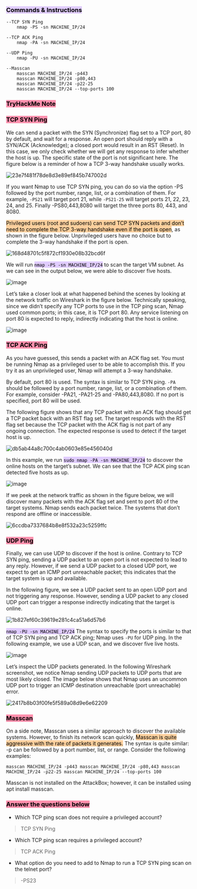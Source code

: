 ### <mark style="background: #D2B3FFA6;">Commands & Instructions</mark>

	--TCP SYN Ping
		nmap -PS -sn MACHINE_IP/24

	--TCP ACK Ping
		nmap -PA -sn MACHINE_IP/24
		
	--UDP Ping
		nmap -PU -sn MACHINE_IP/24
		
	--Masscan
		masscan MACHINE_IP/24 -p443
		masscan MACHINE_IP/24 -p80,443
		masscan MACHINE_IP/24 -p22-25
		masscan MACHINE_IP/24 ‐‐top-ports 100



### <mark style="background: #FF5582A6;">TryHackMe Note
</mark>

### <mark style="background: #FF5582A6;">TCP SYN Ping</mark>

We can send a packet with the SYN (Synchronize) flag set to a TCP port, 80 by default, and wait for a response. An open port should reply with a SYN/ACK (Acknowledge); a closed port would result in an RST (Reset). In this case, we only check whether we will get any response to infer whether the host is up. The specific state of the port is not significant here. The figure below is a reminder of how a TCP 3-way handshake usually works.

![23e7f481f78de8d3e89ef845b747002d](https://github.com/Taukir1515/Nmap/assets/65533124/ab714301-9d84-43a3-957a-57ce6b7bd193)



If you want Nmap to use TCP SYN ping, you can do so via the option -PS followed by the port number, range, list, or a combination of them. For example, `-PS21` will target port 21, while `-PS21-25` will target ports 21, 22, 23, 24, and 25. Finally -PS80,443,8080 will target the three ports 80, 443, and 8080.

<mark style="background: #FFB86CA6;">Privileged users (root and sudoers) can send TCP SYN packets and don’t need to complete the TCP 3-way handshake even if the port is open</mark>, as shown in the figure below. Unprivileged users have no choice but to complete the 3-way handshake if the port is open.

![168d48701c5f872cf1930e08b32bcd6f](https://github.com/Taukir1515/Nmap/assets/65533124/a70dae2b-024b-475d-b2d6-b3c27121a177)


We will run <mark style="background: #D2B3FFA6;">`nmap -PS -sn MACHINE_IP/24`</mark> to scan the target VM subnet. As we can see in the output below, we were able to discover five hosts.

![image](https://github.com/Taukir1515/Nmap/assets/65533124/e012cb14-c036-49e6-ae38-060bbe252c45)



Let’s take a closer look at what happened behind the scenes by looking at the network traffic on Wireshark in the figure below. Technically speaking, since we didn’t specify any TCP ports to use in the TCP ping scan, Nmap used common ports; in this case, it is TCP port 80. Any service listening on port 80 is expected to reply, indirectly indicating that the host is online.


![image](https://github.com/Taukir1515/Nmap/assets/65533124/f09eaf3f-fe5b-43e8-beb1-f366a086a29a)



### <mark style="background: #FF5582A6;">TCP ACK Ping</mark>

As you have guessed, this sends a packet with an ACK flag set. You must be running Nmap as a privileged user to be able to accomplish this. If you try it as an unprivileged user, Nmap will attempt a 3-way handshake.

By default, port 80 is used. The syntax is similar to TCP SYN ping. `-PA` should be followed by a port number, range, list, or a combination of them. For example, consider -PA21, -PA21-25 and -PA80,443,8080. If no port is specified, port 80 will be used.

The following figure shows that any TCP packet with an ACK flag should get a TCP packet back with an RST flag set. The target responds with the RST flag set because the TCP packet with the ACK flag is not part of any ongoing connection. The expected response is used to detect if the target host is up.

![db5ab44a8c700c4ab0603e85e456040d](https://github.com/Taukir1515/Nmap/assets/65533124/732f0389-300a-4bc7-b6a2-aec13578c986)


In this example, we run <mark style="background: #D2B3FFA6;">`sudo nmap -PA -sn MACHINE_IP/24`</mark> to discover the online hosts on the target’s subnet. We can see that the TCP ACK ping scan detected five hosts as up.


![image](https://github.com/Taukir1515/Nmap/assets/65533124/d3a41df7-5d2c-4267-95c8-1b5484afd4db)



If we peek at the network traffic as shown in the figure below, we will discover many packets with the ACK flag set and sent to port 80 of the target systems. Nmap sends each packet twice. The systems that don’t respond are offline or inaccessible.


![6ccdba7337684b8e8f532a23c5259ffc](https://github.com/Taukir1515/Nmap/assets/65533124/7ba582a4-93b9-40f7-b0d1-058b69e0d628)


### <mark style="background: #FF5582A6;">UDP Ping</mark>

Finally, we can use UDP to discover if the host is online. Contrary to TCP SYN ping, sending a UDP packet to an open port is not expected to lead to any reply. However, if we send a UDP packet to a closed UDP port, we expect to get an ICMP port unreachable packet; this indicates that the target system is up and available.

In the following figure, we see a UDP packet sent to an open UDP port and not triggering any response. However, sending a UDP packet to any closed UDP port can trigger a response indirectly indicating that the target is online. 

![1b827ef60c39619e281c4ca51a6d57b6](https://github.com/Taukir1515/Nmap/assets/65533124/d1099906-29cd-47bf-aa5d-3180e427496c)


<mark style="background: #D2B3FFA6;">`nmap -PU -sn MACHINE_IP/24`</mark>
The syntax to specify the ports is similar to that of TCP SYN ping and TCP ACK ping; Nmap uses `-PU` for UDP ping. In the following example, we use a UDP scan, and we discover five live hosts.


![image](https://github.com/Taukir1515/Nmap/assets/65533124/cb14fcf0-e367-41e2-be95-0b74aee04df4)


Let’s inspect the UDP packets generated. In the following Wireshark screenshot, we notice Nmap sending UDP packets to UDP ports that are most likely closed. The image below shows that Nmap uses an uncommon UDP port to trigger an ICMP destination unreachable (port unreachable) error.


![2417b8b03f00fe5f589a08d9e6e62209](https://github.com/Taukir1515/Nmap/assets/65533124/d029ec83-110f-4d74-876b-df3e16fdc7ca)



### <mark style="background: #FF5582A6;">Masscan</mark>

On a side note, Masscan uses a similar approach to discover the available systems. However, to finish its network scan quickly, <mark style="background: #FFB86CA6;">Masscan is quite aggressive with the rate of packets it generates.</mark> The syntax is quite similar: -p can be followed by a port number, list, or range. Consider the following examples:

`masscan MACHINE_IP/24 -p443
masscan MACHINE_IP/24 -p80,443
masscan MACHINE_IP/24 -p22-25
masscan MACHINE_IP/24 ‐‐top-ports 100`

Masscan is not installed on the AttackBox; however, it can be installed using apt install masscan.

### <mark style="background: #FF5582A6;">Answer the questions below</mark>

- Which TCP ping scan does not require a privileged account? 
> TCP SYN Ping

- Which TCP ping scan requires a privileged account?
> TCP ACK Ping

- What option do you need to add to Nmap to run a TCP SYN ping scan on the telnet port?
> -PS23
